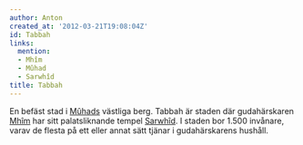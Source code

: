 ```yaml
---
author: Anton
created_at: '2012-03-21T19:08:04Z'
id: Tabbah
links:
  mention:
  - Mhîm
  - Mûhad
  - Sarwhîd
title: Tabbah
---
```


En befäst stad i [Mûhads] västliga berg. Tabbah är staden där gudahärskaren [Mhîm] har sitt
palatsliknande tempel [Sarwhîd]. I staden bor 1.500 invånare, varav de flesta på ett eller annat
sätt tjänar i gudahärskarens hushåll.

  [Mûhads]: Mûhad
  [Mhîm]: Mhîm
  [Sarwhîd]: Sarwhîd
